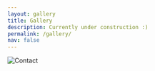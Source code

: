 ```yaml
---
layout: gallery
title: Gallery
description: Currently under construction :)
permalink: /gallery/
nav: false
---
```


<img src="{{ 'contact_cropped.jpg' | relative_url }}" 
     alt="Contact" 
     class="img-fluid w-100">
     

